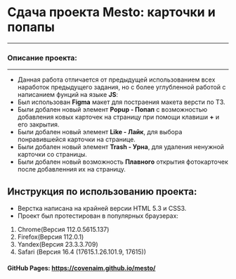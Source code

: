 # Сдача проекта Mesto: карточки и попапы
------

### Описание проекта:
------
* Данная работа отличается от предыдущей использованием всех наработок предыдущего задания, но с более углубленной работой с написанием фунций на языке **JS**:
* Был использован **Figma** макет для постраения макета версти по ТЗ.
* Были добален новый элемент **Popup - Попап** с возможностью добавления ковых карточек на страницу при помощи клавиши **+** и его закрытия.
* Были добален новый элемент **Like - Лайк**, для выбора понравившейся карточки на странице.
* Были добален новый элемент **Trash - Урна**, для удаления ненужной карточки со страницы.
* Были добален новый возможность **Плавного** открытия фотокарточек после добавленния их на страницу.


Инструкция по использованию проекта:
------
 * Верстка написана на крайней версии HTML 5.3 и CSS3.
 * Проект был протестирован в популярных браузерах:
 1. Chrome(Версия 112.0.5615.137)
 2. Firefox(Версия 112.0.1)
 3. Yandex(Версия 23.3.3.709)
 4. Safari (Версия 16.4 (17615.1.26.101.9, 17615))

#### GitHub Pages: https://covenaim.github.io/mesto/